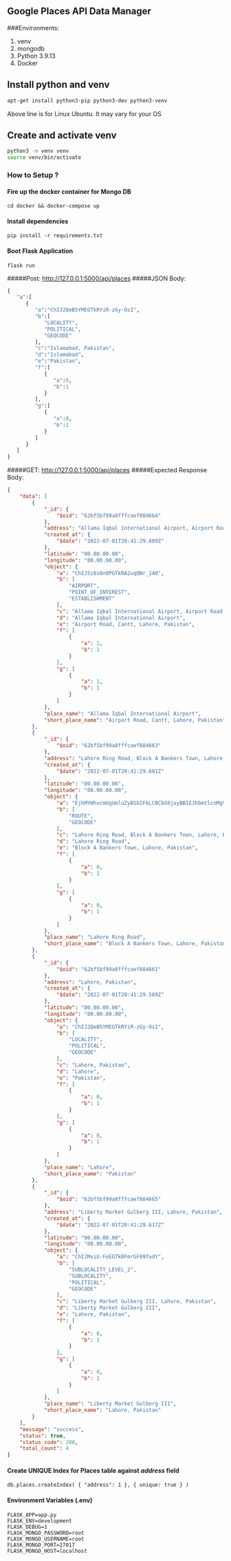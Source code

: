 ## Google Places API Data Manager

###Environments:
1) venv
2) mongodb
3) Python 3.9.13
4) Docker

## Install python and venv
```bash
apt-get install python3-pip python3-dev python3-venv
```
Above line is for Linux Ubuntu. It may vary for your OS

## Create and activate venv
```bash
python3 -m venv venv
source venv/bin/activate
```
### How to Setup ?
#### Fire up the docker container for Mongo DB
```cd docker && docker-compose up```

#### Install dependencies
```pip install -r requirements.txt```

#### Boot Flask Application
```flask run```


#####Post: http://127.0.0.1:5000/api/places
#####JSON Body:
```python
{
   "a":[
      {
         "a":"ChIJ2QeB5YMEGTkRYiR-zGy-OsI",
         "b":[
            "LOCALITY",
            "POLITICAL",
            "GEOCODE"
         ],
         "c":"Islamabad, Pakistan",
         "d":"Islamabad",
         "e":"Pakistan",
         "f":[
            {
               "a":0,
               "b":1
            }
         ],
         "g":[
            {
               "a":0,
               "b":1
            }
         ]
      }
   ]
}
```

#####GET: http://127.0.0.1:5000/api/places
#####Expected Response Body:
```json
{
    "data": [
        {
            "_id": {
                "$oid": "62bf5bf99a8fffcaef884664"
            },
            "address": "Allama Iqbal International Airport, Airport Road, Cantt, Lahore, Pakistan",
            "created_at": {
                "$date": "2022-07-01T20:41:29.609Z"
            },
            "latitude": "00.00.00.00",
            "longitude": "00.00.00.00",
            "object": {
                "a": "ChIJ5z8s8n0PGTkRA2uqQNr_140",
                "b": [
                    "AIRPORT",
                    "POINT_OF_INTEREST",
                    "ESTABLISHMENT"
                ],
                "c": "Allama Iqbal International Airport, Airport Road, Cantt, Lahore, Pakistan",
                "d": "Allama Iqbal International Airport",
                "e": "Airport Road, Cantt, Lahore, Pakistan",
                "f": [
                    {
                        "a": 1,
                        "b": 1
                    }
                ],
                "g": [
                    {
                        "a": 1,
                        "b": 1
                    }
                ]
            },
            "place_name": "Allama Iqbal International Airport",
            "short_place_name": "Airport Road, Cantt, Lahore, Pakistan"
        },
        {
            "_id": {
                "$oid": "62bf5bf99a8fffcaef884663"
            },
            "address": "Lahore Ring Road, Block A Bankers Town, Lahore, Pakistan",
            "created_at": {
                "$date": "2022-07-01T20:41:29.601Z"
            },
            "latitude": "00.00.00.00",
            "longitude": "00.00.00.00",
            "object": {
                "a": "EjhMYWhvcmUgUmluZyBSb2FkLCBCbG9jayBBIEJhbmtlcnMgVG93biwgTGFob3JlLCBQYWtpc3RhbiIuKiwKFAoSCfv99br-Ghk5EbxxaFKLYwD2EhQKEgnnUTbEJAYZORH5qn_a3NcIQQ",
                "b": [
                    "ROUTE",
                    "GEOCODE"
                ],
                "c": "Lahore Ring Road, Block A Bankers Town, Lahore, Pakistan",
                "d": "Lahore Ring Road",
                "e": "Block A Bankers Town, Lahore, Pakistan",
                "f": [
                    {
                        "a": 0,
                        "b": 1
                    }
                ],
                "g": [
                    {
                        "a": 0,
                        "b": 1
                    }
                ]
            },
            "place_name": "Lahore Ring Road",
            "short_place_name": "Block A Bankers Town, Lahore, Pakistan"
        },
        {
            "_id": {
                "$oid": "62bf5bf99a8fffcaef884661"
            },
            "address": "Lahore, Pakistan",
            "created_at": {
                "$date": "2022-07-01T20:41:29.589Z"
            },
            "latitude": "00.00.00.00",
            "longitude": "00.00.00.00",
            "object": {
                "a": "ChIJ2QeB5YMEGTkRYiR-zGy-OsI",
                "b": [
                    "LOCALITY",
                    "POLITICAL",
                    "GEOCODE"
                ],
                "c": "Lahore, Pakistan",
                "d": "Lahore",
                "e": "Pakistan",
                "f": [
                    {
                        "a": 0,
                        "b": 1
                    }
                ],
                "g": [
                    {
                        "a": 0,
                        "b": 1
                    }
                ]
            },
            "place_name": "Lahore",
            "short_place_name": "Pakistan"
        },
        {
            "_id": {
                "$oid": "62bf5bf99a8fffcaef884665"
            },
            "address": "Liberty Market Gulberg III, Lahore, Pakistan",
            "created_at": {
                "$date": "2022-07-01T20:41:29.617Z"
            },
            "latitude": "00.00.00.00",
            "longitude": "00.00.00.00",
            "object": {
                "a": "ChIJMxiU-FoEGTkRFmrGF09fudY",
                "b": [
                    "SUBLOCALITY_LEVEL_2",
                    "SUBLOCALITY",
                    "POLITICAL",
                    "GEOCODE"
                ],
                "c": "Liberty Market Gulberg III, Lahore, Pakistan",
                "d": "Liberty Market Gulberg III",
                "e": "Lahore, Pakistan",
                "f": [
                    {
                        "a": 0,
                        "b": 1
                    }
                ],
                "g": [
                    {
                        "a": 0,
                        "b": 1
                    }
                ]
            },
            "place_name": "Liberty Market Gulberg III",
            "short_place_name": "Lahore, Pakistan"
        }
    ],
    "message": "success",
    "status": true,
    "status_code": 200,
    "total_count": 4
}
```

#### Create UNIQUE Index for Places table against *address* field
```mysql
db.places.createIndex( { "address": 1 }, { unique: true } )
```


#### Environment Variables (.env)
```mysql
FLASK_APP=app.py
FLASK_ENV=development
FLASK_DEBUG=1
FLASK_MONGO_PASSWORD=root
FLASK_MONGO_USERNAME=root
FLASK_MONGO_PORT=27017
FLASK_MONGO_HOST=localhost

```
